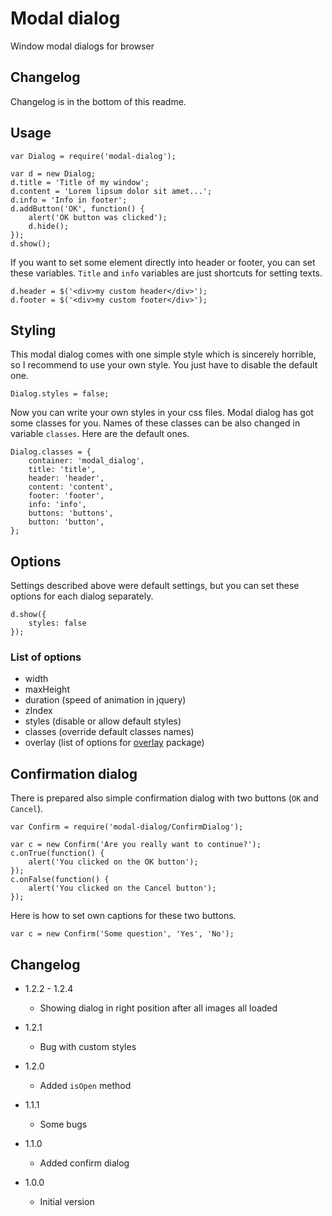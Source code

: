 # Modal dialog

Window modal dialogs for browser

## Changelog

Changelog is in the bottom of this readme.

## Usage

```
var Dialog = require('modal-dialog');

var d = new Dialog;
d.title = 'Title of my window';
d.content = 'Lorem lipsum dolor sit amet...';
d.info = 'Info in footer';
d.addButton('OK', function() {
	alert('OK button was clicked');
	d.hide();
});
d.show();
```

If you want to set some element directly into header or footer, you can set these variables. `Title` and `info` variables
are just shortcuts for setting texts.

```
d.header = $('<div>my custom header</div>');
d.footer = $('<div>my custom footer</div>');
```

## Styling

This modal dialog comes with one simple style which is sincerely horrible, so I recommend to use your own style. You just
have to disable the default one.

```
Dialog.styles = false;
```

Now you can write your own styles in your css files. Modal dialog has got some classes for you. Names of these classes can
be also changed in variable `classes`. Here are the default ones.

```
Dialog.classes = {
	container: 'modal_dialog',
	title: 'title',
	header: 'header',
	content: 'content',
	footer: 'footer',
	info: 'info',
	buttons: 'buttons',
	button: 'button',
};
```

## Options

Settings described above were default settings, but you can set these options for each dialog separately.

```
d.show({
	styles: false
});
```

### List of options

* width
* maxHeight
* duration (speed of animation in jquery)
* zIndex
* styles (disable or allow default styles)
* classes (override default classes names)
* overlay (list of options for [overlay](https://npmjs.org/package/overlay) package)

## Confirmation dialog

There is prepared also simple confirmation dialog with two buttons (`OK` and `Cancel`).

```
var Confirm = require('modal-dialog/ConfirmDialog');

var c = new Confirm('Are you really want to continue?');
c.onTrue(function() {
	alert('You clicked on the OK button');
});
c.onFalse(function() {
	alert('You clicked on the Cancel button');
});
```

Here is how to set own captions for these two buttons.

```
var c = new Confirm('Some question', 'Yes', 'No');
```

## Changelog

* 1.2.2 - 1.2.4
	+ Showing dialog in right position after all images all loaded

* 1.2.1
	+ Bug with custom styles

* 1.2.0
	+ Added `isOpen` method

* 1.1.1
	+ Some bugs

* 1.1.0
	+ Added confirm dialog

* 1.0.0
	+ Initial version